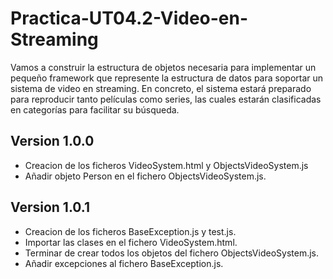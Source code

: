 # Practica-UT04.2-Video-en-Streaming
Vamos a construir la estructura de objetos necesaria para implementar un pequeño framework que represente la estructura de datos para soportar un sistema de video en streaming. En concreto, el sistema estará preparado para reproducir tanto películas como series, las cuales estarán clasificadas en categorías para facilitar su búsqueda.

## Version 1.0.0
 - Creacion de los ficheros VideoSystem.html y ObjectsVideoSystem.js
 - Añadir objeto Person en el fichero ObjectsVideoSystem.js.

## Version 1.0.1
 - Creacion de los ficheros BaseException.js y test.js.
 - Importar las clases en el fichero VideoSystem.html.
 - Terminar de crear todos los objetos del fichero ObjectsVideoSystem.js.
 - Añadir excepciones al fichero BaseException.js.
